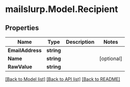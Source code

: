 # mailslurp.Model.Recipient
## Properties

Name | Type | Description | Notes
------------ | ------------- | ------------- | -------------
**EmailAddress** | **string** |  | 
**Name** | **string** |  | [optional] 
**RawValue** | **string** |  | 

[[Back to Model list]](../README#documentation-for-models) [[Back to API list]](../README#documentation-for-api-endpoints) [[Back to README]](../README)

